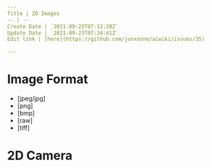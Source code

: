 ```yaml
---
Title | 2D Images
-- | --
Create Date | `2021-09-23T07:12:20Z`
Update Date | `2021-09-23T07:34:41Z`
Edit link | [here](https://github.com/junxnone/aiwiki/issues/35)

---
```


# Image Format
- [jpeg/jpg]
- [png]
- [bmp]
- [raw]
- [tiff]

# 2D Camera


